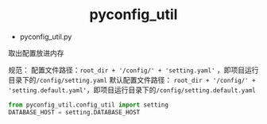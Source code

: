 <h1 align="center">pyconfig_util</h1>

- pyconfig_util.py

取出配置放进内存

规范：
配置文件路径：`root_dir + '/config/' + 'setting.yaml'` ，即项目运行目录下的`/config/setting.yaml`
默认配置文件路径： `root_dir + '/config/' + 'setting.default.yaml'`，即项目运行目录下的`/config/setting.default.yaml`

```python
from pyconfig_util.config_util import setting
DATABASE_HOST = setting.DATABASE_HOST
```